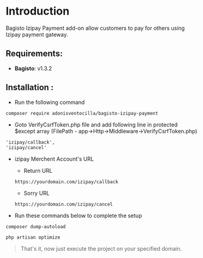 # Introduction

Bagisto Izipay Payment add-on allow customers to pay for others using Izipay payment gateway.

## Requirements:

- **Bagisto**: v1.3.2

## Installation :
- Run the following command
```
composer require adonisventocilla/bagisto-izipay-payment
```

- Goto VerifyCsrfToken.php file and add following line in protected $except array (FilePath - app->Http->Middleware->VerifyCsrfToken.php)
```
'izipay/callback',
'izipay/cancel'
```
- izipay Merchent Account's URL

    - Return URL

    ```
    https://yourdomain.com/izipay/callback
    ```

    - Sorry URL

    ```
    https://yourdomain.com/izipay/cancel
    ```

- Run these commands below to complete the setup
```
composer dump-autoload
```
```
php artisan optimize
```

> That's it, now just execute the project on your specified domain.